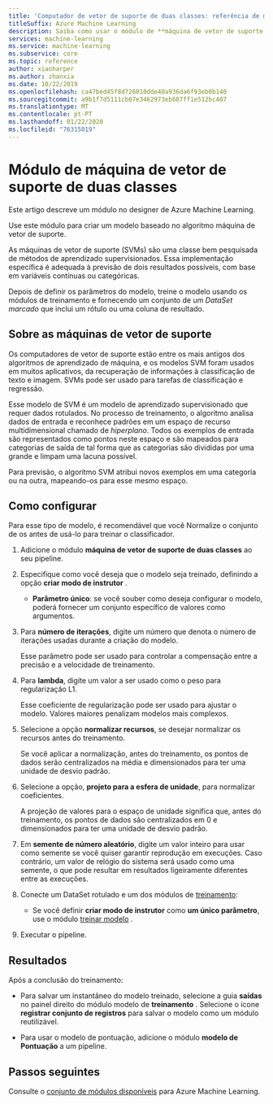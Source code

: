 ```yaml
---
title: 'Computador de vetor de suporte de duas classes: referência de módulo'
titleSuffix: Azure Machine Learning
description: Saiba como usar o módulo de **máquina de vetor de suporte de duas classes** no Azure Machine Learning para criar um modelo baseado no algoritmo máquina de vetor de suporte.
services: machine-learning
ms.service: machine-learning
ms.subservice: core
ms.topic: reference
author: xiaoharper
ms.author: zhanxia
ms.date: 10/22/2019
ms.openlocfilehash: ca47bed45f8d726010dde40a936da6f93eb0b140
ms.sourcegitcommit: a9b1f7d5111cb07e3462973eb607ff1e512bc407
ms.translationtype: MT
ms.contentlocale: pt-PT
ms.lasthandoff: 01/22/2020
ms.locfileid: "76315019"
---
```

# <a name="two-class-support-vector-machine-module"></a>Módulo de máquina de vetor de suporte de duas classes

Este artigo descreve um módulo no designer de Azure Machine Learning.

Use este módulo para criar um modelo baseado no algoritmo máquina de vetor de suporte. 

As máquinas de vetor de suporte (SVMs) são uma classe bem pesquisada de métodos de aprendizado supervisionados. Essa implementação específica é adequada à previsão de dois resultados possíveis, com base em variáveis contínuas ou categóricas.

Depois de definir os parâmetros do modelo, treine o modelo usando os módulos de treinamento e fornecendo um conjunto de um *DataSet marcado* que inclui um rótulo ou uma coluna de resultado.

## <a name="about-support-vector-machines"></a>Sobre as máquinas de vetor de suporte

Os computadores de vetor de suporte estão entre os mais antigos dos algoritmos de aprendizado de máquina, e os modelos SVM foram usados em muitos aplicativos, da recuperação de informações à classificação de texto e imagem. SVMs pode ser usado para tarefas de classificação e regressão.

Esse modelo de SVM é um modelo de aprendizado supervisionado que requer dados rotulados. No processo de treinamento, o algoritmo analisa dados de entrada e reconhece padrões em um espaço de recurso multidimensional chamado de *hiperplano*.  Todos os exemplos de entrada são representados como pontos neste espaço e são mapeados para categorias de saída de tal forma que as categorias são divididas por uma grande e limpam uma lacuna possível.

Para previsão, o algoritmo SVM atribui novos exemplos em uma categoria ou na outra, mapeando-os para esse mesmo espaço. 

## <a name="how-to-configure"></a>Como configurar 

Para esse tipo de modelo, é recomendável que você Normalize o conjunto de os antes de usá-lo para treinar o classificador.
  
1.  Adicione o módulo **máquina de vetor de suporte de duas classes** ao seu pipeline.  
  
2.  Especifique como você deseja que o modelo seja treinado, definindo a opção **criar modo de instrutor** .  
  
    -   **Parâmetro único**: se você souber como deseja configurar o modelo, poderá fornecer um conjunto específico de valores como argumentos.  

3.  Para **número de iterações**, digite um número que denota o número de iterações usadas durante a criação do modelo.  
  
     Esse parâmetro pode ser usado para controlar a compensação entre a precisão e a velocidade de treinamento.  
  
4.  Para **lambda**, digite um valor a ser usado como o peso para regularização L1.  
  
     Esse coeficiente de regularização pode ser usado para ajustar o modelo. Valores maiores penalizam modelos mais complexos.  
  
5.  Selecione a opção **normalizar recursos**, se desejar normalizar os recursos antes do treinamento.
  
     Se você aplicar a normalização, antes do treinamento, os pontos de dados serão centralizados na média e dimensionados para ter uma unidade de desvio padrão.
  
6.  Selecione a opção, **projeto para a esfera de unidade**, para normalizar coeficientes.
  
     A projeção de valores para o espaço de unidade significa que, antes do treinamento, os pontos de dados são centralizados em 0 e dimensionados para ter uma unidade de desvio padrão.
  
7.  Em **semente de número aleatório**, digite um valor inteiro para usar como semente se você quiser garantir reprodução em execuções.  Caso contrário, um valor de relógio do sistema será usado como uma semente, o que pode resultar em resultados ligeiramente diferentes entre as execuções.
  
9. Conecte um DataSet rotulado e um dos módulos de [treinamento](module-reference.md):
  
    -   Se você definir **criar modo de instrutor** como **um único parâmetro**, use o módulo [treinar modelo](train-model.md) .
  
10. Executar o pipeline.

## <a name="results"></a>Resultados

Após a conclusão do treinamento:

+ Para salvar um instantâneo do modelo treinado, selecione a guia **saídas** no painel direito do módulo modelo de **treinamento** . Selecione o ícone **registrar conjunto de registros** para salvar o modelo como um módulo reutilizável.

+ Para usar o modelo de pontuação, adicione o módulo **modelo de Pontuação** a um pipeline.


## <a name="next-steps"></a>Passos seguintes

Consulte o [conjunto de módulos disponíveis](module-reference.md) para Azure Machine Learning. 